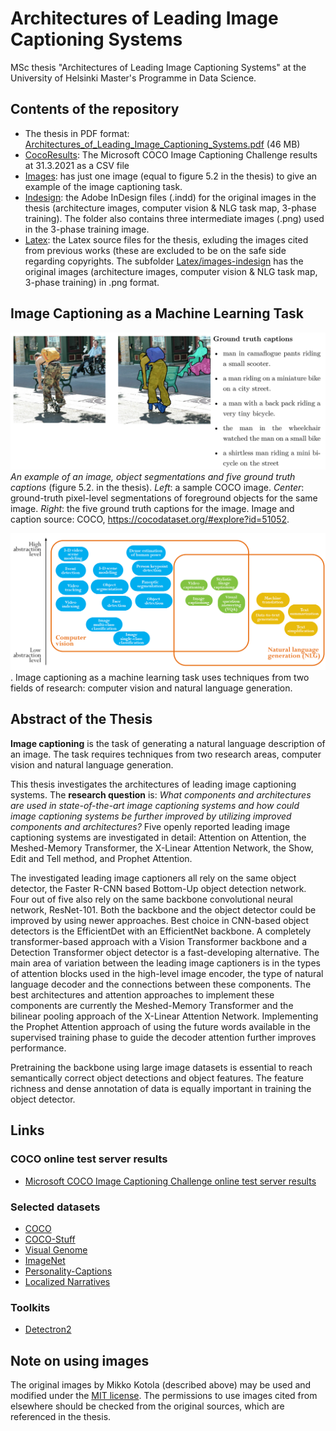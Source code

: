 # Architectures of Leading Image Captioning Systems
MSc thesis "Architectures of Leading Image Captioning Systems" at the University of Helsinki Master's Programme in Data Science.

## Contents of the repository
- The thesis in PDF format: [Architectures_of_Leading_Image_Captioning_Systems.pdf](Architectures_of_Leading_Image_Captioning_Systems.pdf) (46 MB)
- [CocoResults](/CocoResults): The Microsoft COCO Image Captioning Challenge results at 31.3.2021 as a CSV file
- [Images](Images/): has just one image (equal to figure 5.2 in the thesis) to give an example of the image captioning task.
- [Indesign](/Indesign): the Adobe InDesign files (.indd) for the original images in the thesis (architecture images, computer vision & NLG task map, 3-phase training). The folder also contains three intermediate images (.png) used in the 3-phase training image.
- [Latex](/Latex): the Latex source files for the thesis, exluding the images cited from previous works (these are excluded to be on the safe side regarding copyrights. The subfolder [Latex/images-indesign](/Latex/images-indesign) has the original images (architecture images, computer vision & NLG task map, 3-phase training) in .png format.

## Image Captioning as a Machine Learning Task
![Example image with object segmentations and captions](/Images/Figure_5_2_Sample_image_and_captions.png)
*An example of an image, object segmentations and five ground truth captions* (figure 5.2. in the thesis). *Left*: a sample COCO image. *Center*: ground-truth pixel-level segmentations of foreground objects for the same image. *Right*: the five ground truth captions for the image. Image and caption source: COCO, https://cocodataset.org/#explore?id=51052.

![Image captioning in the fields of computer vision and natural language generation](/Latex/images-indesign/Task_map.png).
Image captioning as a machine learning task uses techniques from two fields of research: computer vision and natural language generation.

## Abstract of the Thesis
**Image captioning** is the task of generating a natural language description of an image. The task requires techniques from two research areas, computer vision and natural language generation.

This thesis investigates the architectures of leading image captioning systems. The **research question** is: *What components and architectures are used in state-of-the-art image captioning systems and how could image captioning systems be further improved by utilizing improved components and architectures?* Five openly reported leading image captioning systems are investigated in detail: Attention on Attention, the Meshed-Memory Transformer, the X-Linear Attention Network, the Show, Edit and Tell method, and Prophet Attention.

The investigated leading image captioners all rely on the same object detector, the Faster R-CNN based Bottom-Up object detection network. Four out of five also rely on the same backbone convolutional neural network, ResNet-101. Both the backbone and the object detector could be improved by using newer approaches. Best choice in CNN-based object detectors is the EfficientDet with an EfficientNet backbone. A completely transformer-based approach with a Vision Transformer backbone and a Detection Transformer object detector is a fast-developing alternative. The main area of variation between the leading image captioners is in the types of attention blocks used in the high-level image encoder, the type of natural language decoder and the connections between these components. The best architectures and attention approaches to implement these components are currently the Meshed-Memory Transformer and the bilinear pooling approach of the X-Linear Attention Network. Implementing the Prophet Attention approach of using the future words available in the supervised training phase to guide the decoder attention further improves performance.

Pretraining the backbone using large image datasets is essential to reach semantically correct object detections and object features. The feature richness and dense annotation of data is equally important in training the object detector.

## Links
### COCO online test server results
- [Microsoft COCO Image Captioning Challenge online test server results](https://competitions.codalab.org/competitions/3221#results)

### Selected datasets
- [COCO](https://cocodataset.org/#home)
- [COCO-Stuff](https://github.com/nightrome/cocostuff)
- [Visual Genome](https://visualgenome.org/)
- [ImageNet](https://www.image-net.org/) 
- [Personality-Captions](https://parl.ai/projects/personality_captions/)
- [Localized Narratives](https://google.github.io/localized-narratives/)

### Toolkits
- [Detectron2](https://github.com/facebookresearch/detectron2)

## Note on using images
The original images by Mikko Kotola (described above) may be used and modified under the [MIT license](LICENSE). The permissions to use images cited from elsewhere should be checked from the original sources, which are referenced in the thesis.